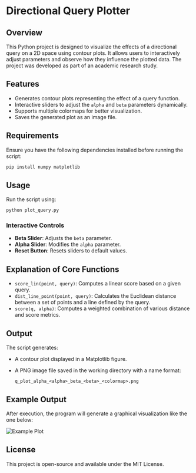 # Directional Query Plotter

## Overview
This Python project is designed to visualize the effects of a directional query on a 2D space using contour plots. It allows users to interactively adjust parameters and observe how they influence the plotted data. The project was developed as part of an academic research study.

## Features
- Generates contour plots representing the effect of a query function.
- Interactive sliders to adjust the `alpha` and `beta` parameters dynamically.
- Supports multiple colormaps for better visualization.
- Saves the generated plot as an image file.

## Requirements
Ensure you have the following dependencies installed before running the script:

```sh
pip install numpy matplotlib
```

## Usage
Run the script using:

```sh
python plot_query.py
```

### Interactive Controls
- **Beta Slider**: Adjusts the `beta` parameter.
- **Alpha Slider**: Modifies the `alpha` parameter.
- **Reset Button**: Resets sliders to default values.

## Explanation of Core Functions
- `score_lin(point, query)`: Computes a linear score based on a given query.
- `dist_line_point(point, query)`: Calculates the Euclidean distance between a set of points and a line defined by the query.
- `score(q, alpha)`: Computes a weighted combination of various distance and score metrics.

## Output
The script generates:
- A contour plot displayed in a Matplotlib figure.
- A PNG image file saved in the working directory with a name format:
  
  ```
  q_plot_alpha_<alpha>_beta_<beta>_<colormap>.png
  ```

## Example Output
After execution, the program will generate a graphical visualization like the one below:

![Example Plot](example_output.png)

## License
This project is open-source and available under the MIT License.

